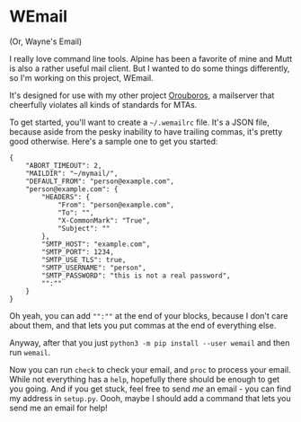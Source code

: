 # WEmail

(Or, Wayne's Email)

I really love command line tools. Alpine has been a favorite of mine and Mutt
is also a rather useful mail client. But I wanted to do some things
differently, so I'm working on this project, WEmail.

It's designed for use with my other project [Orouboros][1], a mailserver that
cheerfully violates all kinds of standards for MTAs.


To get started, you'll want to create a `~/.wemailrc` file. It's a JSON file,
because aside from the pesky inability to have trailing commas, it's pretty
good otherwise. Here's a sample one to get you started:

```
{
    "ABORT_TIMEOUT": 2,
    "MAILDIR": "~/mymail/",
    "DEFAULT_FROM": "person@example.com",
    "person@example.com": {
        "HEADERS": {
            "From": "person@example.com",
            "To": "",
            "X-CommonMark": "True",
            "Subject": ""
        },
        "SMTP_HOST": "example.com",
        "SMTP_PORT": 1234,
        "SMTP_USE_TLS": true,
        "SMTP_USERNAME": "person",
        "SMTP_PASSWORD": "this is not a real password",
        "":""
    }
}
```

Oh yeah, you can add `"":""` at the end of your blocks, because I don't care
about them, and that lets you put commas at the end of everything else.

Anyway, after that you just `python3 -m pip install --user wemail` and then run
`wemail`.

Now you can run `check` to check your email, and `proc` to process your email.
While not everything has a `help`, hopefully there should be enough to get you
going. And if you get stuck, feel free to send *me* an email - you can find my
address in `setup.py`. Oooh, maybe I should add a command that lets you send me
an email for help!


[1]: https://pypi.org/project/orouboros/

